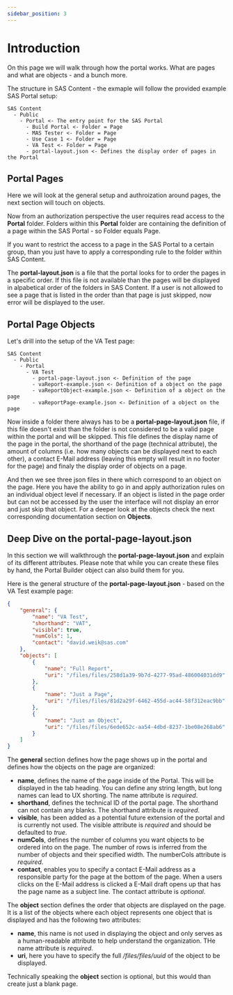 ```yaml
---
sidebar_position: 3
---
```


# Introduction

On this page we will walk through how the portal works. What are pages and what are objects - and a bunch more.

The structure in SAS Content - the exmaple will follow the provided example SAS Portal setup:

```
SAS Content
  - Public
    - Portal <- The entry point for the SAS Portal
      - Build Portal <- Folder = Page
      - MAS Tester <- Folder = Page
      - Use Case 1 <- Folder = Page
      - VA Test <- Folder = Page
      - portal-layout.json <- Defines the display order of pages in the Portal
```

## Portal Pages

Here we will look at the general setup and authroization around pages, the next section will touch on objects.

Now from an authorization perspective the user requires read access to the **Portal** folder. Folders within this **Portal** folder are containing the definition of a page within the SAS Portal - so Folder equals Page.

If you want to restrict the access to a page in the SAS Portal to a certain group, than you just have to apply a corresponding rule to the folder within SAS Content.

The **portal-layout.json** is a file that the portal looks for to order the pages in a specific order. If this file is not available than the pages will be displayed in alpabetical order of the folders in SAS Content. If a user is not allowed to see a page that is listed in the order than that page is just skipped, now error will be displayed to the user.

## Portal Page Objects

Let's drill into the setup of the VA Test page:

```
SAS Content
  - Public
    - Portal
      - VA Test
        - portal-page-layout.json <- Definition of the page
        - vaReport-example.json <- Definition of a object on the page
        - vaReportObject-example.json <- Definition of a object on the page
        - vaReportPage-example.json <- Definition of a object on the page
```

Now inside a folder there always has to be a **portal-page-layout.json** file, if this file doesn't exist than the folder is not considered to be a valid page within the portal and will be skipped. This file defines the display name of the page in the portal, the shorthand of the page (technical attribute), the amount of columns (i.e. how many objects can be displayed next to each other), a contact E-Mail address (leaving this empty will result in no footer for the page) and finaly the display order of objects on a page.

And then we see three json files in there which correspond to an object on the page. Here you have the ability to go in and apply authorization rules on an individual object level if necessary. If an object is listed in the page order but can not be accessed by the user the interface will not display an error and just skip that object. For a deeper look at the objects check the next corresponding documentation section on **Objects**.

## Deep Dive on the portal-page-layout.json

In this section we will walkthrough the **portal-page-layout.json** and explain of its different attributes. Please note that while you can create these files by hand, the Portal Builder object can also build them for you.

Here is the general structure of the **portal-page-layout.json** - based on the VA Test example page:
```json
{
    "general": {
        "name": "VA Test",
        "shorthand": "VAT", 
        "visible": true,
        "numCols": 1,
        "contact": "david.weik@sas.com"
    },
    "objects": [
        {
            "name": "Full Report",
            "uri": "/files/files/258d1a39-9b7d-4277-95ad-486004031dd9"
        },
        {
            "name": "Just a Page",
            "uri": "/files/files/81d2a29f-6462-455d-ac44-58f312eac9bb"
        },
        {
            "name": "Just an Object",
            "uri": "/files/files/6ede652c-aa54-4dbd-8237-1be08e268ab6"
        }
    ]
}
```

The **general** section defines how the page shows up in the portal and defines how the objects on the page are organized:
- **name**, defines the name of the page inside of the Portal. This will be displayed in the tab heading. You can define any string length, but long names can lead to UX shorting. The name attribute is *required*.
- **shorthand**, defines the technical ID of the portal page. The shorthand can not contain any blanks. The shorthand attribute is *required*.
- **visible**, has been added as a potential future extension of the portal and is currently not used. The visible attribute is *required* and should be defaulted to *true*.
- **numCols**, defines the number of columns you want objects to be ordered into on the page. The number of rows is inferred from the number of objects and their specified width. The numberCols attribute is *required*.
- **contact**, enables you to specify a contact E-Mail address as a responsible party for the page at the bottom of the page. When a users clicks on the E-Mail address is clicked a E-Mail draft opens up that has the page name as a subject line. The contact attribute is *optional*.

The **object** section defines the order that objects are displayed on the page. It is a list of the objects where each object represents one object that is displayed and has the following two attributes:
- **name**, this name is not used in displaying the object and only serves as a human-readable attribute to help understand the organization. THe name attribute is *required*.
- **uri**, here you have to specify the full */files/files/uuid* of the object to be displayed.

Technically speaking the **object** section is optional, but this would than create just a blank page.